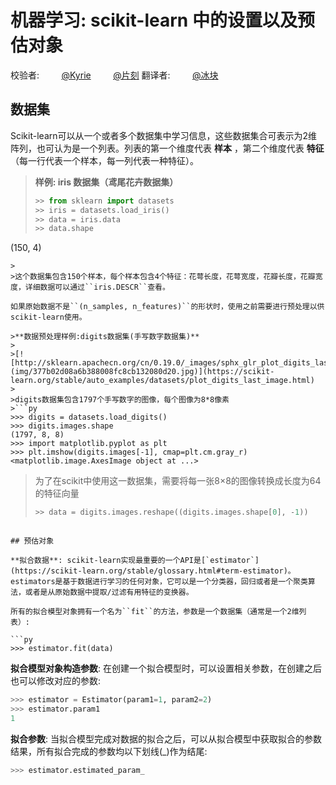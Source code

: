 # 机器学习: scikit-learn 中的设置以及预估对象

校验者:
        [@Kyrie](https://github.com/apachecn/scikit-learn-doc-zh)
        [@片刻](https://github.com/apachecn/scikit-learn-doc-zh)
翻译者:
        [@冰块](https://github.com/apachecn/scikit-learn-doc-zh)

## 数据集

Scikit-learn可以从一个或者多个数据集中学习信息，这些数据集合可表示为2维阵列，也可认为是一个列表。列表的第一个维度代表 **样本** ，第二个维度代表 **特征** （每一行代表一个样本，每一列代表一种特征）。

>**样例: iris 数据集（鸢尾花卉数据集）**
>
>```py
>>> from sklearn import datasets
>>> iris = datasets.load_iris()
>>> data = iris.data
>>> data.shape
(150, 4)
```
>
>这个数据集包含150个样本，每个样本包含4个特征：花萼长度，花萼宽度，花瓣长度，花瓣宽度，详细数据可以通过``iris.DESCR``查看。

如果原始数据不是``(n_samples, n_features)``的形状时，使用之前需要进行预处理以供scikit-learn使用。

>**数据预处理样例:digits数据集(手写数字数据集)**
>
>[![http://sklearn.apachecn.org/cn/0.19.0/_images/sphx_glr_plot_digits_last_image_001.png](img/377b02d08a6b388008fc8cb132080d20.jpg)](https://scikit-learn.org/stable/auto_examples/datasets/plot_digits_last_image.html)
>
>digits数据集包含1797个手写数字的图像，每个图像为8*8像素
>```py
>>> digits = datasets.load_digits()
>>> digits.images.shape
(1797, 8, 8)
>>> import matplotlib.pyplot as plt
>>> plt.imshow(digits.images[-1], cmap=plt.cm.gray_r)
<matplotlib.image.AxesImage object at ...>
```
>
>为了在scikit中使用这一数据集，需要将每一张8×8的图像转换成长度为64的特征向量
>
>```py
>>> data = digits.images.reshape((digits.images.shape[0], -1))
```

## 预估对象

**拟合数据**: scikit-learn实现最重要的一个API是[`estimator`](https://scikit-learn.org/stable/glossary.html#term-estimator)。estimators是基于数据进行学习的任何对象，它可以是一个分类器，回归或者是一个聚类算法，或者是从原始数据中提取/过滤有用特征的变换器。

所有的拟合模型对象拥有一个名为``fit``的方法，参数是一个数据集（通常是一个2维列表）:

```py
>>> estimator.fit(data)

```

**拟合模型对象构造参数**: 在创建一个拟合模型时，可以设置相关参数，在创建之后也可以修改对应的参数:

```py
>>> estimator = Estimator(param1=1, param2=2)
>>> estimator.param1
1

```

**拟合参数**: 当拟合模型完成对数据的拟合之后，可以从拟合模型中获取拟合的参数结果，所有拟合完成的参数均以下划线(_)作为结尾:

```py
>>> estimator.estimated_param_

```
